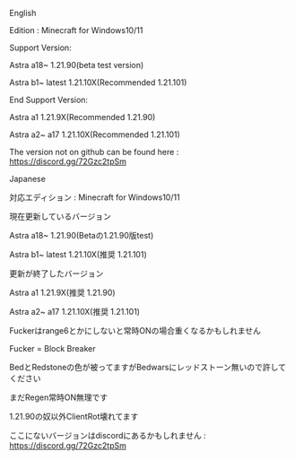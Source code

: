 English

Edition : Minecraft for Windows10/11

Support Version:

Astra a18~ 1.21.90(beta test version)

Astra b1~ latest 1.21.10X(Recommended 1.21.101)

End Support Version:

Astra a1 1.21.9X(Recommended 1.21.90)

Astra a2~ a17 1.21.10X(Recommended 1.21.101)

The version not on github can be found here : https://discord.gg/72Gzc2tpSm


Japanese

対応エディション : Minecraft for Windows10/11

現在更新しているバージョン

Astra a18~ 1.21.90(Betaの1.21.90版test)

Astra b1~ latest 1.21.10X(推奨 1.21.101)

更新が終了したバージョン

Astra a1 1.21.9X(推奨 1.21.90)

Astra a2~ a17 1.21.10X(推奨 1.21.101)


Fuckerはrange6とかにしないと常時ONの場合重くなるかもしれません

Fucker = Block Breaker

BedとRedstoneの色が被ってますがBedwarsにレッドストーン無いので許してください

まだRegen常時ON無理です

1.21.90の奴以外ClientRot壊れてます


ここにないバージョンはdiscordにあるかもしれません : https://discord.gg/72Gzc2tpSm
